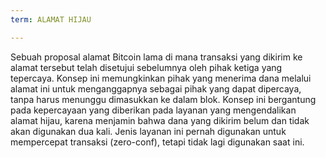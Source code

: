 ```yaml
---
term: ALAMAT HIJAU

---
```

Sebuah proposal alamat Bitcoin lama di mana transaksi yang dikirim ke alamat tersebut telah disetujui sebelumnya oleh pihak ketiga yang tepercaya. Konsep ini memungkinkan pihak yang menerima dana melalui alamat ini untuk menganggapnya sebagai pihak yang dapat dipercaya, tanpa harus menunggu dimasukkan ke dalam blok. Konsep ini bergantung pada kepercayaan yang diberikan pada layanan yang mengendalikan alamat hijau, karena menjamin bahwa dana yang dikirim belum dan tidak akan digunakan dua kali. Jenis layanan ini pernah digunakan untuk mempercepat transaksi (zero-conf), tetapi tidak lagi digunakan saat ini.
